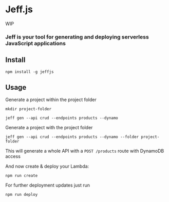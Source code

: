 # Jeff.js
WIP

### Jeff is your tool for generating and deploying serverless JavaScript applications
 
## Install
 
```shell
npm install -g jeffjs
```
 
## Usage
 
Generate a project within the project folder
 ```shell
 mkdir project-folder
 
 jeff gen --api crud --endpoints products --dynamo
 ```
 
 
Generate a project with the project folder
  ```shell
  jeff gen --api crud --endpoints products --dynamo --folder project-folder
  ```
  
This will generate a whole API with a `POST /products` route with DynamoDB access 
  
And now create & deploy your Lambda:
  ```shell
  npm run create
  ```
  
For further deployment updates just run
  ```shell
  npm run deploy
  ```
  
